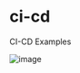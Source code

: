 # ci-cd
CI-CD Examples

![image](https://user-images.githubusercontent.com/25634165/115892489-ea5d2080-a476-11eb-9494-0bed2475a32f.png)

